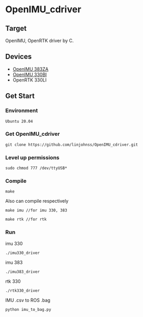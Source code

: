 # OpenIMU_cdriver
## Target
OpenIMU, OpenRTK driver by C.
## Devices
* [OpenIMU 383ZA](https://buildmedia.readthedocs.org/media/pdf/openimu/latest/openimu.pdf)
* [OpenIMU 330BI](https://buildmedia.readthedocs.org/media/pdf/openimu/latest/openimu.pdf)
* OpenRTK 330LI
## Get Start
### Environment
`Ubuntu 20.04`
### Get OpenIMU_cdriver
```shell
git clone https://github.com/linjohnss/OpenIMU_cdriver.git
```
### Level up permissions
```shell
sudo chmod 777 /dev/ttyUSB*
```

### Compile
```shell
make
```
Also can compile respectively
```shell
make imu //for imu 330, 383
```
```shell
make rtk //for rtk
```
### Run
imu 330
```shell
./imu330_driver
```
imu 383
```shell
./imu383_driver
```
rtk 330
```shell
./rtk330_driver
```
IMU .csv to ROS .bag
```shell
python imu_to_bag.py
```
